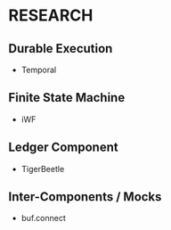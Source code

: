 # RESEARCH

## Durable Execution

- Temporal

## Finite State Machine

- iWF

## Ledger Component

- TigerBeetle

## Inter-Components / Mocks

- buf.connect